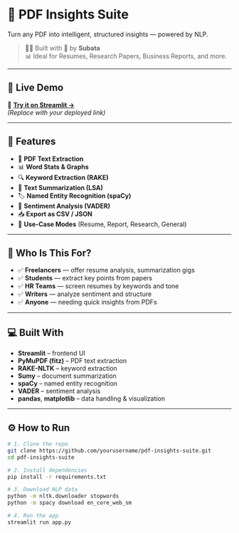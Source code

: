 # 📄 PDF Insights Suite

Turn any PDF into intelligent, structured insights — powered by NLP.

> 👩‍💻 Built with 💖 by **Subata**  
> 📊 Ideal for Resumes, Research Papers, Business Reports, and more.

---

## 🚀 Live Demo

🔗 **[Try it on Streamlit →](https://your-streamlit-app-link.streamlit.app)**  
*(Replace with your deployed link)*

---

## 🧠 Features

- 📃 **PDF Text Extraction**  
- 📊 **Word Stats & Graphs**  
- 🔍 **Keyword Extraction (RAKE)**  
- 📝 **Text Summarization (LSA)**  
- 🏷️ **Named Entity Recognition (spaCy)**  
- 💬 **Sentiment Analysis (VADER)**  
- 📥 **Export as CSV / JSON**  
- 🧭 **Use-Case Modes** (Resume, Report, Research, General)

---

## 🎯 Who Is This For?

- ✅ **Freelancers** — offer resume analysis, summarization gigs  
- ✅ **Students** — extract key points from papers  
- ✅ **HR Teams** — screen resumes by keywords and tone  
- ✅ **Writers** — analyze sentiment and structure  
- ✅ **Anyone** — needing quick insights from PDFs

---

## 💻 Built With

- **Streamlit** – frontend UI  
- **PyMuPDF (fitz)** – PDF text extraction  
- **RAKE-NLTK** – keyword extraction  
- **Sumy** – document summarization  
- **spaCy** – named entity recognition  
- **VADER** – sentiment analysis  
- **pandas**, **matplotlib** – data handling & visualization

---

## ⚙️ How to Run

```bash
# 1. Clone the repo
git clone https://github.com/yourusername/pdf-insights-suite.git
cd pdf-insights-suite

# 2. Install dependencies
pip install -r requirements.txt

# 3. Download NLP data
python -m nltk.downloader stopwords
python -m spacy download en_core_web_sm

# 4. Run the app
streamlit run app.py